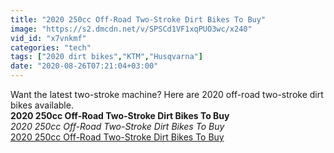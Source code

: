 ```yaml
---
title: "2020 250cc Off-Road Two-Stroke Dirt Bikes To Buy"
image: "https://s2.dmcdn.net/v/SPSCd1VF1xqPUO3wc/x240"
vid_id: "x7vnkmf"
categories: "tech"
tags: ["2020 dirt bikes","KTM","Husqvarna"]
date: "2020-08-26T07:21:04+03:00"
---
```

Want the latest two-stroke machine? Here are 2020 off-road two-stroke dirt bikes available.<br><b>2020 250cc Off-Road Two-Stroke Dirt Bikes To Buy</b><br> <i>2020 250cc Off-Road Two-Stroke Dirt Bikes To Buy</i><br> <u>2020 250cc Off-Road Two-Stroke Dirt Bikes To Buy</u>
